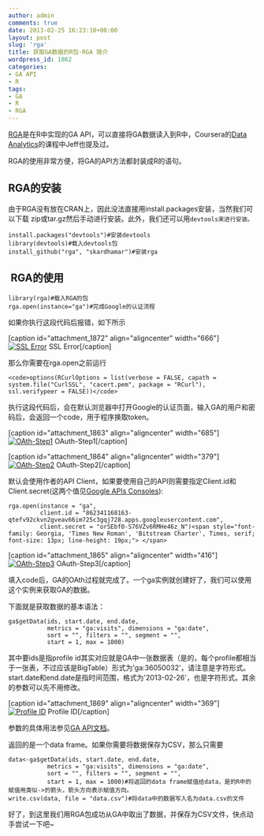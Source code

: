 ```yaml
---
author: admin
comments: true
date: 2013-02-25 16:23:10+00:00
layout: post
slug: 'rga'
title: 获取GA数据的R包-RGA 简介
wordpress_id: 1862
categories:
- GA API
- R
tags:
- GA
- R
- RGA
---
```


[RGA](https://github.com/skardhamar/rga)是在R中实现的GA API，可以直接将GA数据读入到R中，Coursera的[Data Analytics](https://www.coursera.org/course/dataanalysis)的课程中Jeff也提及过。

RGA的使用非常方便，将GA的API方法都封装成R的语句。


## RGA的安装


由于RGA没有放在CRAN上，因此没法直接用install.packages安装，当然我们可以下载 zip或tar.gz然后手动进行安装。此外，我们还可以用`devtools来进行安装。`

    
    install.packages("devtools")#安装devtools
    library(devtools)#载入devtools包
    install_github("rga", "skardhamar")#安装rga




##  RGA的使用<!-- more -->



    
    library(rga)#载入RGA的包
    rga.open(instance="ga")#完成Google的认证流程


如果你执行这段代码后报错，如下所示

[caption id="attachment_1872" align="aligncenter" width="666"][![SSL Error](http://www.cloga.info/wp-content/uploads/2013/02/SSL-Error.jpg)](http://www.cloga.info/wp-content/uploads/2013/02/SSL-Error.jpg) SSL Error[/caption]

那么你需要在rga.open之前运行

    
    <code>options(RCurlOptions = list(verbose = FALSE, capath = system.file("CurlSSL", "cacert.pem", package = "RCurl"), ssl.verifypeer = FALSE))</code>


执行这段代码后，会在默认浏览器中打开Google的认证页面，输入GA的用户和密码后，会返回一个code，用于程序换取token。

[caption id="attachment_1863" align="aligncenter" width="685"][![OAth-Step1](http://www.cloga.info/wp-content/uploads/2013/02/OAth.jpg)](http://www.cloga.info/wp-content/uploads/2013/02/OAth.jpg) OAuth-Step1[/caption]

[caption id="attachment_1864" align="aligncenter" width="379"][![OAth-Step2](http://www.cloga.info/wp-content/uploads/2013/02/OAth-Step2.jpg)](http://www.cloga.info/wp-content/uploads/2013/02/OAth-Step2.jpg) OAuth-Step2[/caption]

默认会使用作者的API Client，如果要使用自己的API则需要指定Client.id和Client.secret(这两个值见[Google APIs Consoles](https://code.google.com/apis/console/)):

    
    rga.open(instance = "ga", 
             client.id = "862341168163-qtefv92ckvn2gveav66im725c3gqj728.apps.googleusercontent.com", 
             client.secret = "orSEbf0-S76VZv6RMHe46z_N")<span style="font-family: Georgia, 'Times New Roman', 'Bitstream Charter', Times, serif; font-size: 13px; line-height: 19px;"> </span>


[caption id="attachment_1865" align="aligncenter" width="416"][![OAth-Step3](http://www.cloga.info/wp-content/uploads/2013/02/OAth-Step3.jpg)](http://www.cloga.info/wp-content/uploads/2013/02/OAth-Step3.jpg) OAuth-Step3[/caption]

填入code后，GA的OAth过程就完成了。一个ga实例就创建好了，我们可以使用这个实例来获取GA的数据。

下面就是获取数据的基本语法：

    
    ga$getData(ids, start.date, end.date, 
               metrics = "ga:visits", dimensions = "ga:date", 
               sort = "", filters = "", segment = "",
               start = 1, max = 1000)


其中要ids是指profile id其实对应就是GA中一张数据表（是的，每个profile都相当于一张表，不过应该是BigTable）形式为'ga:36050032'，请注意是字符形式。start.date和end.date是指时间范围，格式为'2013-02-26'，也是字符形式。其余的参数可以先不用修改。

[caption id="attachment_1869" align="aligncenter" width="369"][![Profile ID](http://www.cloga.info/wp-content/uploads/2013/02/Profile-ID1.jpg)](http://www.cloga.info/wp-content/uploads/2013/02/Profile-ID1.jpg) Profile ID[/caption]

参数的具体用法参见[GA API文档](https://developers.google.com/analytics/devguides/reporting/core/v3/reference?hl=zh-CN#q_details)。

返回的是一个data frame。如果你需要将数据保存为CSV，那么只需要

    
    data<-ga$getData(ids, start.date, end.date,
               metrics = "ga:visits", dimensions = "ga:date",
               sort = "", filters = "", segment = "",
               start = 1, max = 1000)#将返回的data frame赋值给data，是的R中的赋值用类似->的箭头，箭头方向表示赋值方向。
    write.csv(data, file = "data.csv")#将data中的数据写入名为data.csv的文件



好了，到这里我们用RGA包成功从GA中取出了数据，并保存为CSV文件，快点动手尝试一下吧~
